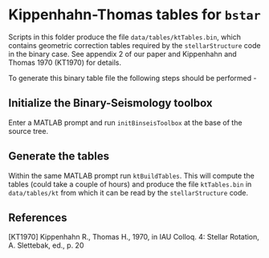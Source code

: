 Kippenhahn-Thomas tables for `bstar`
====================================

Scripts in this folder produce the file `data/tables/ktTables.bin`, which 
contains geometric correction tables required by the `stellarStructure` code 
in the binary case. See appendix 2 of our paper and Kippenhahn and Thomas 1970 
(KT1970) for details.

To generate this binary table file the following steps should be performed -

Initialize the Binary-Seismology toolbox
----------------------------------------

Enter a MATLAB prompt and run `initBinseisToolbox` at the base of the 
source tree.

Generate the tables
-------------------

Within the same MATLAB prompt run `ktBuildTables`. This will compute the 
tables (could take a couple of hours) and produce the file `ktTables.bin` in 
`data/tables/kt` from which it can be read by the `stellarStructure` code.

References
----------
[KT1970] Kippenhahn R., Thomas H., 1970, in IAU Colloq. 4: Stellar Rotation, 
A. Slettebak, ed., p. 20
